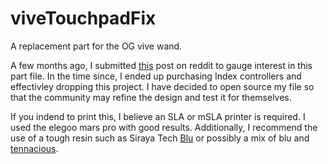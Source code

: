 # viveTouchpadFix
A replacement part for the OG vive wand.

A few months ago, I submitted [this](https://old.reddit.com/r/Vive/comments/l3r6jf/gauging_interest_in_a_possible_fix_for_the_og/) post on reddit to gauge interest in this part file. In the time since, I ended up purchasing Index controllers and effectivley dropping this project. I have decided to open source my file so that the community may refine the design and test it for themselves.

If you indend to print this, I believe an SLA or mSLA printer is required. I used the elegoo mars pro with good results. Additionally, I recommend the use of a tough resin such as Siraya Tech [Blu](https://siraya.tech/products/blu-by-siraya-tech-for-lcd-resin-printers-1kg) or possibly a mix of blu and [tennacious](https://siraya.tech/products/tenacious-by-siraya-tech-for-lcd-resin-printers-1kg).
